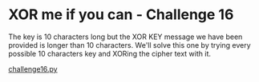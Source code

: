 # XOR me if you can - Challenge 16

The key is 10 characters long but the XOR KEY message we have been provided is longer than 10 characters. We'll solve this one by trying every possible 10 characters key and XORing the cipher text with it.

[challenge16.py](challenge16.py)
